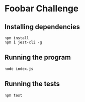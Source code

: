 # Foobar Challenge

## Installing dependencies

```
npm install
npm i jest-cli -g
```

## Running the program

```
node index.js
```

## Running the tests

```
npm test
```